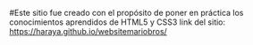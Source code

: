 #Este sitio fue creado con el propósito de poner en práctica los conocimientos aprendidos de HTML5 y CSS3
link del sitio: https://haraya.github.io/websitemariobros/
